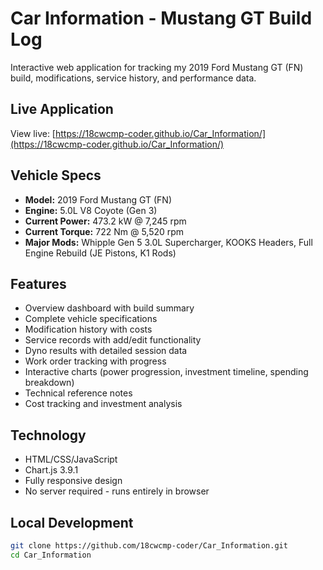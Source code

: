 # Car Information - Mustang GT Build Log

Interactive web application for tracking my 2019 Ford Mustang GT (FN) build, modifications, service history, and performance data.

## Live Application

View live: [https://18cwcmp-coder.github.io/Car_Information/](https://18cwcmp-coder.github.io/Car_Information/)

## Vehicle Specs

- **Model:** 2019 Ford Mustang GT (FN)
- **Engine:** 5.0L V8 Coyote (Gen 3)
- **Current Power:** 473.2 kW @ 7,245 rpm
- **Current Torque:** 722 Nm @ 5,520 rpm
- **Major Mods:** Whipple Gen 5 3.0L Supercharger, KOOKS Headers, Full Engine Rebuild (JE Pistons, K1 Rods)

## Features

- Overview dashboard with build summary
- Complete vehicle specifications
- Modification history with costs
- Service records with add/edit functionality
- Dyno results with detailed session data
- Work order tracking with progress
- Interactive charts (power progression, investment timeline, spending breakdown)
- Technical reference notes
- Cost tracking and investment analysis

## Technology

- HTML/CSS/JavaScript
- Chart.js 3.9.1
- Fully responsive design
- No server required - runs entirely in browser

## Local Development
```bash
git clone https://github.com/18cwcmp-coder/Car_Information.git
cd Car_Information
